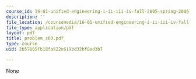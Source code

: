 ```yaml
---
course_id: 16-01-unified-engineering-i-ii-iii-iv-fall-2005-spring-2006
description: ''
file_location: /coursemedia/16-01-unified-engineering-i-ii-iii-iv-fall-2005-spring-2006/2b57805fb18fa522e619bd32bf8ad3b7_problem_s03.pdf
file_type: application/pdf
layout: pdf
title: problem_s03.pdf
type: course
uid: 2b57805fb18fa522e619bd32bf8ad3b7

---
```

None